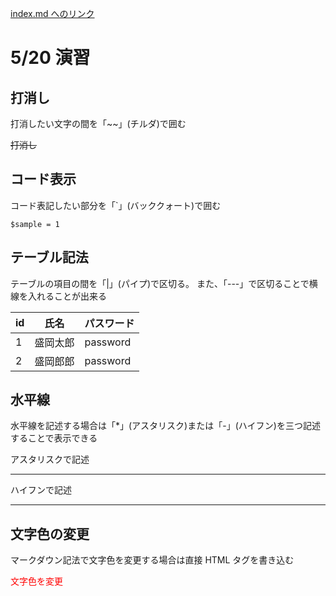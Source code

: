 [index.md へのリンク](./index.md)

# 5/20 演習

## 打消し

打消したい文字の間を「~~」(チルダ)で囲む

~~打消し~~

## コード表示

コード表記したい部分を「`」(バッククォート)で囲む

`$sample = 1`

## テーブル記法

テーブルの項目の間を「|」(パイプ)で区切る。
また、「---」で区切ることで横線を入れることが出来る

| id  | 氏名     | パスワード |
| --- | -------- | ---------- |
| 1   | 盛岡太郎 | password   |
| 2   | 盛岡郎郎 | password   |

## 水平線

水平線を記述する場合は「\*」(アスタリスク)または「-」(ハイフン)を三つ記述することで表示できる

アスタリスクで記述

---

ハイフンで記述

---

## 文字色の変更

マークダウン記法で文字色を変更する場合は直接 HTML タグを書き込む

<font color="red">文字色を変更</font>
